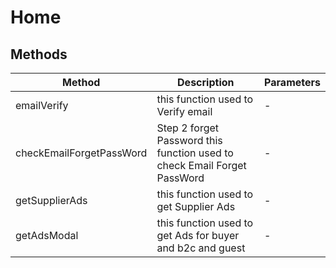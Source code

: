 # Home

## Methods

<!-- @vuese:Home:methods:start -->
|Method|Description|Parameters|
|---|---|---|
|emailVerify|this function used to Verify email|-|
|checkEmailForgetPassWord|Step 2 forget Password this function used to check Email Forget PassWord|-|
|getSupplierAds|this function used to get Supplier Ads|-|
|getAdsModal|this function used to get Ads for buyer and b2c and guest|-|

<!-- @vuese:Home:methods:end -->


